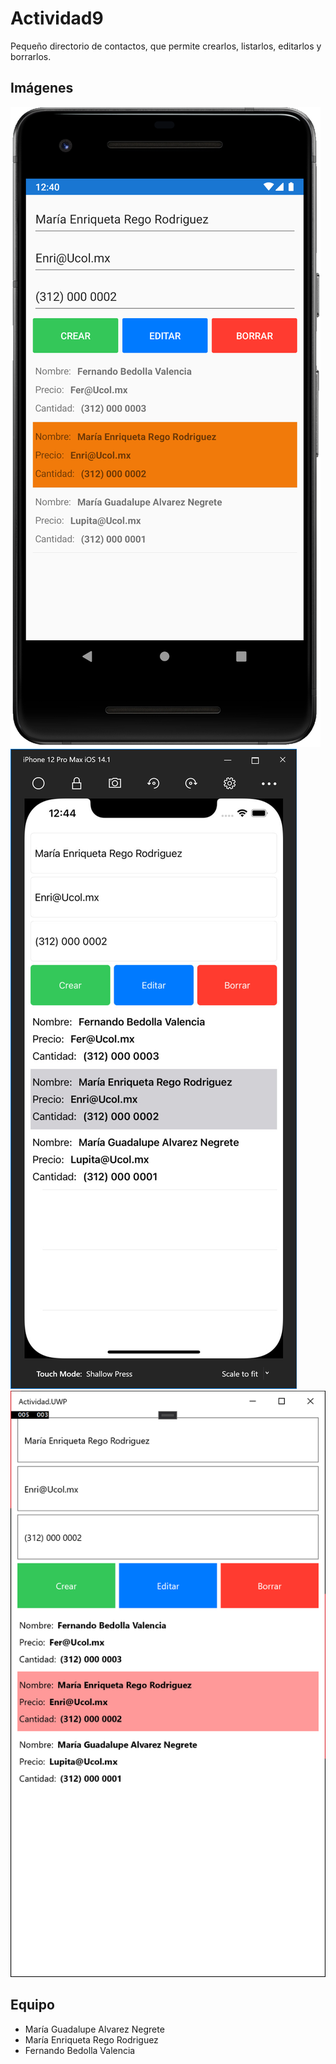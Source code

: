 # Actividad9
Pequeño directorio de contactos, que permite crearlos, listarlos, editarlos y borrarlos.

## Imágenes ##
![Android](Android.png)
![iOS](iOS.png)
![UWP](UWP.png)

## Equipo ##

* María Guadalupe Alvarez Negrete
* María Enriqueta Rego Rodriguez
* Fernando Bedolla Valencia